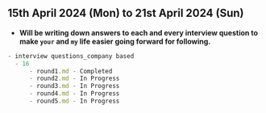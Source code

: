 ## 15th April 2024 (Mon) to 21st April 2024 (Sun)

- **Will be writing down answers to each and every interview question to make `your` and `my` life easier going forward for following.**

```js
- interview questions_company based
  - 16
      - round1.md - Completed
      - round2.md - In Progress
      - round3.md - In Progress
      - round4.md - In Progress
      - round5.md - In Progress
```